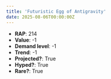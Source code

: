 ```yaml
---
title: 'Futuristic Egg of Antigravity'
date: 2025-08-06T00:00:00Z
---
```

- **RAP**: 214
- **Value**: -1
- **Demand level**: -1
- **Trend**: -1
- **Projected?**: True
- **Hyped?**: True
- **Rare?**: True
